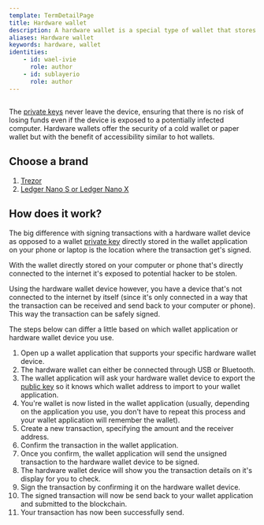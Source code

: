 ```yaml
---
template: TermDetailPage
title: Hardware wallet
description: A hardware wallet is a special type of wallet that stores the user's private keys in a secure hardware device.
aliases: Hardware wallet
keywords: hardware, wallet
identities: 
    - id: wael-ivie
      role: author
    - id: sublayerio
      role: author
---
```

##

The [private keys](/en/terms/private-keys.md) never leave the device, ensuring that there is no risk of losing funds even if the device is exposed to a potentially infected computer. Hardware wallets offer the security of a cold wallet or paper wallet but with the benefit of accessibility similar to hot wallets.

## Choose a brand

1. [Trezor](/en/terms/trezor.md)
2. [Ledger Nano S or Ledger Nano X](/en/terms/ledger-hardware-wallet.md)

## How does it work?

The big difference with signing transactions with a hardware wallet device as opposed to a wallet [private key](/en/terms/private-key.md) directly stored in the wallet application on your phone or laptop is the location where the transaction get's signed.

With the wallet directly stored on your computer or phone that's directly connected to the internet it's exposed to potential hacker to be stolen.

Using the hardware wallet device however, you have a device that's not connected to the internet by itself (since it's only connected in a way that the transaction can be received and send back to your computer or phone). This way the transaction can be safely signed.

The steps below can differ a little based on which wallet application or hardware wallet device you use.

1. Open up a wallet application that supports your specific hardware wallet device.
2. The hardware wallet can either be connected through USB or Bluetooth.
3. The wallet application will ask your hardware wallet device to export the [public key](/en/terms/public-key.md) so it knows which wallet address to import to your wallet application.
4. You're wallet is now listed in the wallet application (usually, depending on the application you use, you don't have to repeat this process and your wallet application will remember the wallet).
5. Create a new transaction, specifying the amount and the receiver address.
6. Confirm the transaction in the wallet application.
7. Once you confirm, the wallet application will send the unsigned transaction to the hardware wallet device to be signed.
8. The hardware wallet device will show you the transaction details on it's display for you to check.
9. Sign the transaction by confirming it on the hardware wallet device.
10. The signed transaction will now be send back to your wallet application and submitted to the blockchain.
11. Your transaction has now been successfully send.